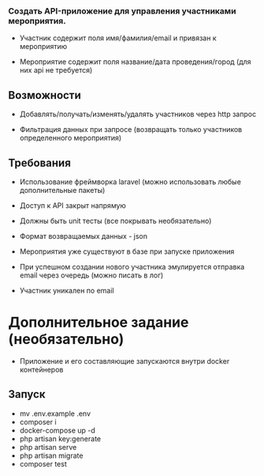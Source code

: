 ### Создать API-приложение для управления участниками мероприятия.

 
- Участник содержит поля имя/фамилия/email и привязан к мероприятию

- Мероприятие содержит поля название/дата проведения/город (для них api не требуется)

## Возможности

- Добавлять/получать/изменять/удалять участников через http запрос

- Фильтрация данных при запросе (возвращать только участников определенного мероприятия)

 
## Требования

- Использование фреймворка laravel (можно использовать любые дополнительные пакеты)

- Доступ к API закрыт напрямую

- Должны быть unit тесты (все покрывать необязательно)

- Формат возвращаемых данных - json

- Мероприятия уже существуют в базе при запуске приложения

- При успешном создании нового участника эмулируется отправка email через очередь (можно писать в лог)

- Участник уникален по email


# Дополнительное задание (необязательно)

- Приложение и его составляющие запускаются внутри docker контейнеров

## Запуск

- mv .env.example .env
- composer i
- docker-compose up -d
- php artisan key:generate
- php artisan serve
- php artisan migrate
- composer test
